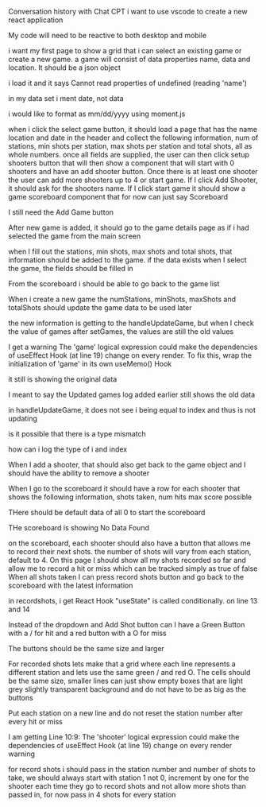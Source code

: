 Conversation history with Chat CPT
i want to use vscode to create a new react application

My code will need to be reactive to both desktop and mobile

i want my first page to show a grid that i can select an existing game or create a new game.  a game will consist of data properties name, data and location.  It should be a json object

i load it and it says Cannot read properties of undefined (reading 'name')

in my data set i ment date, not data

i would like to format as mm/dd/yyyy using moment.js

when i click the select game button, it should load a page that has the name location and date in the header and collect the following information, num of stations, min shots per station, max shots per station and total shots, all as whole numbers.  once all fields are supplied, the user can then click setup shooters button that will then show a component that will start with 0 shooters and have an add shooter button.  Once there is at least one shooter the user can add more shooters up to 4 or start game.  If I click Add Shooter, it should ask for the shooters name.  If I click start game it should show a game scoreboard component that for now can just say Scoreboard

I still need the Add Game button

After new game is added, it should go to the game details page as if i had selected the game from the main screen

when I fill out the stations, min shots, max shots and total shots, that information should be added to the game.  if the data exists when I select the game, the fields should be filled in

From the scoreboard i should be able to go back to the game list

When i create a new game the numStations, minShots, maxShots and totalShots should update the game data to be used later

the new information is getting to the handleUpdateGame, but when I check the value of games after setGames, the values are still the old values

I get a warning The 'game' logical expression could make the dependencies of useEffect Hook (at line 19) change on every render. To fix this, wrap the initialization of 'game' in its own useMemo() Hook

it still is showing the original data

I meant to say the Updated games log added earlier still shows the old data

in handleUpdateGame, it does not see i being equal to index and thus is not updating

is it possible that there is a type mismatch

how can i log the type of i and index

When I add a shooter, that should also get back to the game object and I should have the ability to remove a shooter

When I go to the scoreboard it should have a row for each shooter that shows the following information, shots taken, num hits max score possible

THere should be default data of all 0 to start the scoreboard

THe scoreboard is showing No Data Found

on the scoreboard, each shooter should also have a button that allows me to record their next shots.  the number of shots will vary from each station, default to 4.  On this page I should show all my shots recorded so far and allow me to record a hit or miss which can be tracked simply as true of false  When all shots taken I can press record shots button and go back to the scoreboard with the latest information

in recordshots, i get React Hook "useState" is called conditionally. on line 13 and 14

Instead of the dropdown and Add Shot button can I have a Green Button with a /  for hit and a red button with a O for miss

The buttons should be the same size and larger

For recorded shots lets make that a grid where each line represents a different station and lets use the same green / and red O.  The cells should be the same size, smaller lines can just show empty boxes that are light grey slightly transparent background and do not have to be as big as the buttons

Put each station on a new line and do not reset the station number after every hit or miss

I am getting Line 10:9:  The 'shooter' logical expression could make the dependencies of useEffect Hook (at line 19) change on every render warning

for record shots i should pass in the station number and number of shots to take, we should always start with station 1 not 0, increment by one for the shooter each time they go to record shots and not allow more shots than passed in, for now pass in 4 shots for every station



